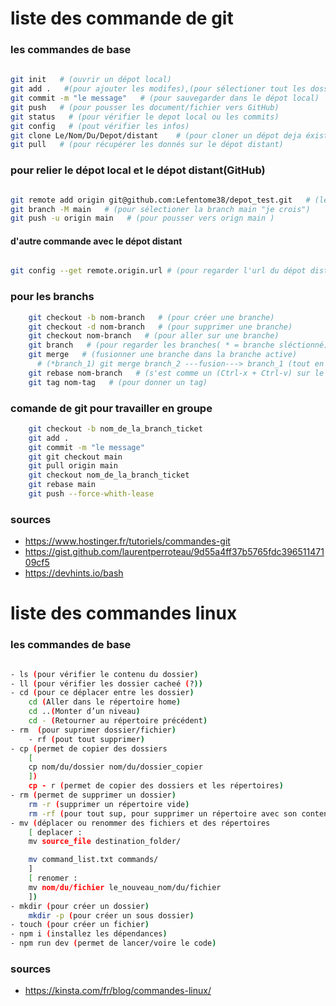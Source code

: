 # liste des commande de git 

### les commandes de base 

```bash
 
git init   # (ouvrir un dépot local)
git add .   #(pour ajouter les modifes),(pour sélectioner tout les dossiers)
git commit -m "le message"   # (pour sauvegarder dans le dépot local)
git push   # (pour pousser les document/fichier vers GitHub)
git status   # (pour vérifier le depot local ou les commits)
git config   # (pout vérifier les infos)
git clone Le/Nom/Du/Depot/distant    # (pour cloner un dépot deja éxistant)
git pull   # (pour récupérer les donnés sur le dépot distant)

```

### pour relier le dépot local et le dépot distant(GitHub)

```bash commande donner part GitHub lors du création du dépot

git remote add origin git@github.com:Lefentome38/depot_test.git   # (le lien du dépot distence)
git branch -M main   # (pour sélectioner la branch main "je crois") 
git push -u origin main   # (pour pousser vers orign main )

```

#### d'autre commande avec le dépot distant

```bash

git config --get remote.origin.url # (pour regarder l'url du dépot distant)

```

### pour les branchs

```bash
    git checkout -b nom-branch   # (pour créer une branche)
    git checkout -d nom-branch   # (pour supprimer une branche)
    git checkout nom-branch   # (pour aller sur une branche)
    git branch   # (pour regarder les branches( * = branche sléctionné))
    git merge   # (fusionner une branche dans la branche active)
      # (*branch_1) git merge branch_2 ---fusion---> branch_1 (tout en local)
    git rebase nom-branch   # (s'est comme un (Ctrl-x + Ctrl-v) sur le commit a jour sur le depot distant)
    git tag nom-tag   # (pour donner un tag) 
```

### comande de git pour travailler en groupe

```bash
    git checkout -b nom_de_la_branch_ticket
    git add .
    git commit -m "le message"
    git git checkout main
    git pull origin main
    git checkout nom_de_la_branch_ticket
    git rebase main
    git push --force-whith-lease
```

### sources 
- https://www.hostinger.fr/tutoriels/commandes-git
- https://gist.github.com/laurentperroteau/9d55a4ff37b5765fdc39651147109cf5
- https://devhints.io/bash


# liste des commandes linux

### les commandes de base 

```bash

- ls (pour vérifier le contenu du dossier)
- ll (pour vérifier les dossier cacheé (?))
- cd (pour ce déplacer entre les dossier)
    cd (Aller dans le répertoire home)
    cd ..(Monter d’un niveau)
    cd - (Retourner au répertoire précédent)
- rm  (pour suprimer dossier/fichier)
    - rf (pout tout supprimer)
- cp (permet de copier des dossiers 
    [
    cp nom/du/dossier nom/du/dossier_copier
    ])
    cp - r (permet de copier des dossiers et les répertoires)
- rm (permet de supprimer un dossier)
    rm -r (supprimer un répertoire vide)
    rm -rf (pour tout sup, pour supprimer un répertoire avec son contenu)
- mv (déplacer ou renommer des fichiers et des répertoires 
    [ deplacer :
    mv source_file destination_folder/

    mv command_list.txt commands/
    ] 
    [ renomer :
    mv nom/du/fichier le_nouveau_nom/du/fichier
    ])
- mkdir (pour créer un dossier)
    mkdir -p (pour créer un sous dossier)
- touch (pour créer un fichier)
- npm i (installez les dépendances)
- npm run dev (permet de lancer/voire le code)

```

### sources 

- https://kinsta.com/fr/blog/commandes-linux/